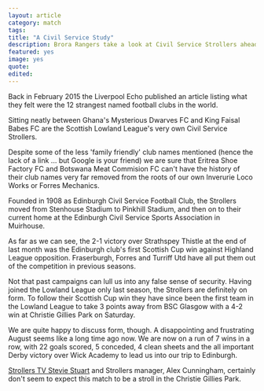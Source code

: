 ```yaml
---
layout: article
category: match
tags:
title: "A Civil Service Study"
description: Brora Rangers take a look at Civil Service Strollers ahead of their 2nd Round William Hill Scottish Cup tie
featured: yes
image: yes
quote:
edited:
---
```

Back in February 2015 the Liverpool Echo published an article listing what they felt were the 12 strangest named football clubs in the world.

Sitting neatly between Ghana's Mysterious Dwarves FC and King Faisal Babes FC are the Scottish Lowland League's very own Civil Service Strollers.

Despite some of the less 'family friendly' club names mentioned (hence the lack of a link ... but Google is your friend) we are sure that Eritrea Shoe Factory FC and Botswana Meat Commision FC can't have the history of their club names very far removed from the roots of our own Inverurie Loco Works or Forres Mechanics.

Founded in 1908 as Edinburgh Civil Service Football Club, the Strollers moved from Stenhouse Stadium to Pinkhill Stadium, and then on to their current home at the Edinburgh Civil Service Sports Association in Muirhouse.

As far as we can see, the 2-1 victory over Strathspey Thistle at the end of last month was the Edinburgh club's first Scottish Cup win against Highland League opposition. Fraserburgh, Forres and Turriff Utd have all put them out of the competition in previous seasons.

Not that past campaigns can lull us into any false sense of security. Having joined the Lowland League only last season, the Strollers are definitely on form. To follow their Scottish Cup win they have since been the first team in the Lowland League to take 3 points away from BSC Glasgow with a 4-2 win at Christie Gillies Park on Saturday.

We are quite happy to discuss form, though. A disappointing and frustrating August seems like a long time ago now. We are now on a run of 7 wins in a row, with 22 goals scored, 5 conceded, 4 clean sheets and the all important Derby victory over Wick Academy to lead us into our trip to Edinburgh.

[Strollers TV Stevie Stuart](https://www.youtube.com/watch?v=nSR85juQc74) and Strollers manager, Alex Cunningham, certainly don't seem to expect this match to be a stroll in the Christie Gillies Park.
